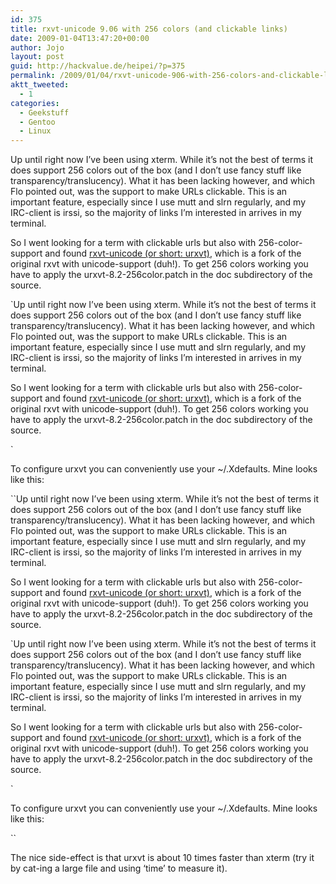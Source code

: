```yaml
---
id: 375
title: rxvt-unicode 9.06 with 256 colors (and clickable links)
date: 2009-01-04T13:47:20+00:00
author: Jojo
layout: post
guid: http://hackvalue.de/heipei/?p=375
permalink: /2009/01/04/rxvt-unicode-906-with-256-colors-and-clickable-links/
aktt_tweeted:
  - 1
categories:
  - Geekstuff
  - Gentoo
  - Linux
---
```

Up until right now I&#8217;ve been using xterm. While it&#8217;s not the best of terms it does support 256 colors out of the box (and I don&#8217;t use fancy stuff like transparency/translucency). What it has been lacking however, and which Flo pointed out, was the support to make URLs clickable. This is an important feature, especially since I use mutt and slrn regularly, and my IRC-client is irssi, so the majority of links I&#8217;m interested in arrives in my terminal.
  
So I went looking for a term with clickable urls but also with 256-color-support and found [rxvt-unicode (or short: urxvt)](http://software.schmorp.de/pkg/rxvt-unicode.html), which is a fork of the original rxvt with unicode-support (duh!). To get 256 colors working you have to apply the urxvt-8.2-256color.patch in the doc subdirectory of the source.
  
`Up until right now I&#8217;ve been using xterm. While it&#8217;s not the best of terms it does support 256 colors out of the box (and I don&#8217;t use fancy stuff like transparency/translucency). What it has been lacking however, and which Flo pointed out, was the support to make URLs clickable. This is an important feature, especially since I use mutt and slrn regularly, and my IRC-client is irssi, so the majority of links I&#8217;m interested in arrives in my terminal.
  
So I went looking for a term with clickable urls but also with 256-color-support and found [rxvt-unicode (or short: urxvt)](http://software.schmorp.de/pkg/rxvt-unicode.html), which is a fork of the original rxvt with unicode-support (duh!). To get 256 colors working you have to apply the urxvt-8.2-256color.patch in the doc subdirectory of the source.
  
` 
  
To configure urxvt you can conveniently use your ~/.Xdefaults. Mine looks like this:
  
``Up until right now I&#8217;ve been using xterm. While it&#8217;s not the best of terms it does support 256 colors out of the box (and I don&#8217;t use fancy stuff like transparency/translucency). What it has been lacking however, and which Flo pointed out, was the support to make URLs clickable. This is an important feature, especially since I use mutt and slrn regularly, and my IRC-client is irssi, so the majority of links I&#8217;m interested in arrives in my terminal.
  
So I went looking for a term with clickable urls but also with 256-color-support and found [rxvt-unicode (or short: urxvt)](http://software.schmorp.de/pkg/rxvt-unicode.html), which is a fork of the original rxvt with unicode-support (duh!). To get 256 colors working you have to apply the urxvt-8.2-256color.patch in the doc subdirectory of the source.
  
`Up until right now I&#8217;ve been using xterm. While it&#8217;s not the best of terms it does support 256 colors out of the box (and I don&#8217;t use fancy stuff like transparency/translucency). What it has been lacking however, and which Flo pointed out, was the support to make URLs clickable. This is an important feature, especially since I use mutt and slrn regularly, and my IRC-client is irssi, so the majority of links I&#8217;m interested in arrives in my terminal.
  
So I went looking for a term with clickable urls but also with 256-color-support and found [rxvt-unicode (or short: urxvt)](http://software.schmorp.de/pkg/rxvt-unicode.html), which is a fork of the original rxvt with unicode-support (duh!). To get 256 colors working you have to apply the urxvt-8.2-256color.patch in the doc subdirectory of the source.
  
` 
  
To configure urxvt you can conveniently use your ~/.Xdefaults. Mine looks like this:
  
`` 
  
The nice side-effect is that urxvt is about 10 times faster than xterm (try it by cat-ing a large file and using &#8216;time&#8217; to measure it).
